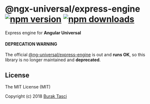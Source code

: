 # @ngx-universal/express-engine [![npm version](https://badge.fury.io/js/%40ngx-universal%2Fexpress-engine.svg)](https://www.npmjs.com/package/@ngx-universal/express-engine) [![npm downloads](https://img.shields.io/npm/dm/%40ngx-universal%2Fexpress-engine.svg)](https://www.npmjs.com/package/@ngx-universal/express-engine)
Express engine for **Angular Universal**

#### DEPRECATION WARNING
The official [@ng-universal/express-engine] is out and **runs OK**, so this library is no longer maintained and **deprecated**.

## <a name="license"></a> License
The MIT License (MIT)

Copyright (c) 2018 [Burak Tasci]

[@ng-universal/express-engine]: https://www.npmjs.com/package/@nguniversal/express-engine
[ng-seed/universal]: https://github.com/ng-seed/universal
[Burak Tasci]: https://github.com/fulls1z3
